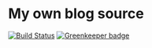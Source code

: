 # My own blog source

[![Build Status](https://travis-ci.org/b0gok/blog-source.svg?branch=master)](https://travis-ci.org/b0gok/blog-source) [![Greenkeeper badge](https://badges.greenkeeper.io/b0gok/blog-source.svg)](https://greenkeeper.io/)